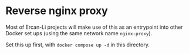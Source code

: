 # Reverse nginx proxy

Most of Ercan-Li projects will make use of this as an entrypoint into other Docker set ups (using the same network name `nginx-proxy`). 

Set this up first, with `docker compose up -d` in this directory.